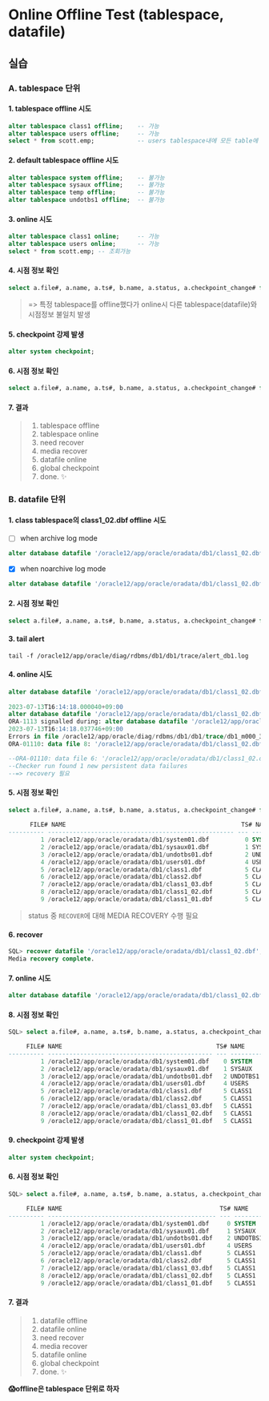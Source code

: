 # Online Offline Test (tablespace, datafile)

## **실습**

### A. tablespace 단위

#### **1. tablespace offline 시도**

```sql
alter tablespace class1 offline;    -- 가능
alter tablespace users offline;     -- 가능
select * from scott.emp;            -- users tablespace내에 모든 table에 대해 조회 불가
```

#### **2. default tablespace offline 시도**

```sql
alter tablespace system offline;    -- 불가능
alter tablespace sysaux offline;    -- 불가능
alter tablespace temp offline;      -- 불가능
alter tablespace undotbs1 offline;  -- 불가능
```

#### **3. online 시도**

```sql
alter tablespace class1 online;     -- 가능
alter tablespace users online;      -- 가능
select * from scott.emp; -- 조회가능
```

#### **4. 시점 정보 확인**

```sql
select a.file#, a.name, a.ts#, b.name, a.status, a.checkpoint_change# from v$datafile a, v$tablespace b where a.ts# = b.ts#;
```

> => 특정 tablespace를 offline했다가 online시 다른 tablespace(datafile)와 시점정보 불일치 발생

#### **5. checkpoint 강제 발생**

```sql
alter system checkpoint;
```

#### **6. 시점 정보 확인**

```sql
select a.file#, a.name, a.ts#, b.name, a.status, a.checkpoint_change# from v$datafile a, v$tablespace b where a.ts# = b.ts#;
```

#### 7. 결과

> 1. tablespace offline
> 2. tablespace online
> 3. need recover
> 4. media recover
> 5. datafile online
> 6. global checkpoint
> 7. done. ✨

### B. datafile 단위

#### **1. class tablespace의 class1_02.dbf offline 시도**

- [ ] when archive log mode

```sql
alter database datafile '/oracle12/app/oracle/oradata/db1/class1_02.dbf' offline;
```

- [x] when noarchive log mode

```sql
alter database datafile '/oracle12/app/oracle/oradata/db1/class1_02.dbf' offline drop;
```

#### **2. 시점 정보 확인**

```sql
select a.file#, a.name, a.ts#, b.name, a.status, a.checkpoint_change# from v$datafile a, v$tablespace b where a.ts# = b.ts#;
```

#### **3. tail alert**

```shell
tail -f /oracle12/app/oracle/diag/rdbms/db1/db1/trace/alert_db1.log
```

#### **4. online 시도**

```sql
alter database datafile '/oracle12/app/oracle/oradata/db1/class1_02.dbf' online;
 
2023-07-13T16:14:18.000040+09:00
alter database datafile '/oracle12/app/oracle/oradata/db1/class1_02.dbf' online
ORA-1113 signalled during: alter database datafile '/oracle12/app/oracle/oradata/db1/class1_02.dbf' online...
2023-07-13T16:14:18.037746+09:00
Errors in file /oracle12/app/oracle/diag/rdbms/db1/db1/trace/db1_m000_32740.trc:
ORA-01110: data file 8: '/oracle12/app/oracle/oradata/db1/class1_02.dbf'

--ORA-01110: data file 6: '/oracle12/app/oracle/oradata/db1/class1_02.dbf'
--Checker run found 1 new persistent data failures
--=> recovery 필요
```

#### 5. 시점 정보 확인

```sql
select a.file#, a.name, a.ts#, b.name, a.status, a.checkpoint_change# from v$datafile a, v$tablespace b where a.ts# = b.ts#;
 
      FILE# NAME                                                 TS# NAME       STATUS    CHECKPOINT_CHANGE#
---------- ---------------------------------------------------- --- ---------- --------- ------------------
         1 /oracle12/app/oracle/oradata/db1/system01.dbf          0 SYSTEM     SYSTEM                848135
         2 /oracle12/app/oracle/oradata/db1/sysaux01.dbf          1 SYSAUX     ONLINE                848135
         3 /oracle12/app/oracle/oradata/db1/undotbs01.dbf         2 UNDOTBS1   ONLINE                848135
         4 /oracle12/app/oracle/oradata/db1/users01.dbf           4 USERS      ONLINE                848135
         5 /oracle12/app/oracle/oradata/db1/class1.dbf            5 CLASS1     ONLINE                848135
         6 /oracle12/app/oracle/oradata/db1/class2.dbf            5 CLASS1     ONLINE                848135
         7 /oracle12/app/oracle/oradata/db1/class1_03.dbf         5 CLASS1     ONLINE                848135
         8 /oracle12/app/oracle/oradata/db1/class1_02.dbf         5 CLASS1     RECOVER               848135		-- recover 발생 🔥
         9 /oracle12/app/oracle/oradata/db1/class1_01.dbf         5 CLASS1     ONLINE                848135
```

> status 중 `RECOVER`에 대해 MEDIA RECOVERY 수행 필요

#### 6. recover 

```sql
SQL> recover datafile '/oracle12/app/oracle/oradata/db1/class1_02.dbf';
Media recovery complete.
```

#### **7. online 시도**

```sql
alter database datafile '/oracle12/app/oracle/oradata/db1/class1_02.dbf' online;
```

#### 8. 시점 정보 확인

```sql
SQL> select a.file#, a.name, a.ts#, b.name, a.status, a.checkpoint_change# from v$datafile a, v$tablespace b where a.ts# = b.ts#;

     FILE# NAME                                           TS# NAME      STATUS CHECKPOINT_CHANGE#
---------- ---------------------------------------------- --- --------- ------ ------------------
         1 /oracle12/app/oracle/oradata/db1/system01.dbf    0 SYSTEM    SYSTEM             848135
         2 /oracle12/app/oracle/oradata/db1/sysaux01.dbf    1 SYSAUX    ONLINE             848135
         3 /oracle12/app/oracle/oradata/db1/undotbs01.dbf   2 UNDOTBS1  ONLINE             848135
         4 /oracle12/app/oracle/oradata/db1/users01.dbf     4 USERS     ONLINE             848135
         5 /oracle12/app/oracle/oradata/db1/class1.dbf      5 CLASS1    ONLINE             848135
         6 /oracle12/app/oracle/oradata/db1/class2.dbf      5 CLASS1    ONLINE             848135
         7 /oracle12/app/oracle/oradata/db1/class1_03.dbf   5 CLASS1    ONLINE             848135
         8 /oracle12/app/oracle/oradata/db1/class1_02.dbf   5 CLASS1    ONLINE             848562		-- recover 해결되어 online으로 상태변경✅, 단 버전 상이
         9 /oracle12/app/oracle/oradata/db1/class1_01.dbf   5 CLASS1    ONLINE             848135
```

#### **9. checkpoint 강제 발생**

```sql
alter system checkpoint;
```

#### **6. 시점 정보 확인**

```sql
SQL> select a.file#, a.name, a.ts#, b.name, a.status, a.checkpoint_change# from v$datafile a, v$tablespace b where a.ts# = b.ts#;

     FILE# NAME                                            TS# NAME      STATUS  CHECKPOINT_CHANGE#
---------- ----------------------------------------------- --- --------- ------- ------------------
         1 /oracle12/app/oracle/oradata/db1/system01.dbf     0 SYSTEM    SYSTEM              848788
         2 /oracle12/app/oracle/oradata/db1/sysaux01.dbf     1 SYSAUX    ONLINE              848788
         3 /oracle12/app/oracle/oradata/db1/undotbs01.dbf    2 UNDOTBS1  ONLINE              848788
         4 /oracle12/app/oracle/oradata/db1/users01.dbf      4 USERS     ONLINE              848788
         5 /oracle12/app/oracle/oradata/db1/class1.dbf       5 CLASS1    ONLINE              848788
         6 /oracle12/app/oracle/oradata/db1/class2.dbf       5 CLASS1    ONLINE              848788
         7 /oracle12/app/oracle/oradata/db1/class1_03.dbf    5 CLASS1    ONLINE              848788
         8 /oracle12/app/oracle/oradata/db1/class1_02.dbf    5 CLASS1    ONLINE              848788
         9 /oracle12/app/oracle/oradata/db1/class1_01.dbf    5 CLASS1    ONLINE              848788
```

#### 7. 결과

> 1. datafile offline
> 2. datafile online
> 3. need recover
> 4. media recover
> 5. datafile online
> 6. global checkpoint
> 7. done. ✨

**😱offline은 tablespace 단위로 하자**